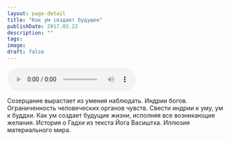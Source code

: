 ```yaml
---
layout: page-detail
title: "Как ум создает будущее"
publishDate: 2017.03.22
description: ""
tags:
image:
draft: false
---
```


<audio title="2017.03.22 - Как ум создает будущее.mp3" src="/upload/iblock/431/4314a4196b102287f7965866bfe1f0e8.mp3" controls=""></audio>

 Созерцание вырастает из умения наблюдать. Индрии богов. Ограниченность человеческих органов чувств. Свести индрии к уму, ум к буддхи. Как ум создает будущие жизни, исполняя все возникающие желания. История о Гадхи из текста Йога Васиштха. Иллюзия материального мира. 

  

